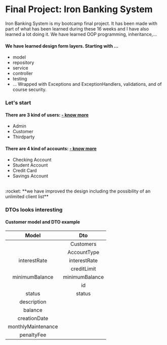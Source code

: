 # Final Project: Iron Banking System


Iron Banking System is my bootcamp final project.
It has been made with part of what has been learned during these 16 weeks and I have also learned a lot doing it.
We have learned OOP programming, inheritance,...

#### We have learned design form layers. Starting with ...
- model
- repository
- service
- controller
- testing
- ...
Wrapped with Exceptions and ExceptionHandlers, validations,  and of course security.



### Let's start
#### There are 3 kind of users: [- know more](User.md)

- Admin
- Customer
- Thirdparty


#### There are 4 kind of accounts: [- know more](Accounts.md)

- Checking Account
- Student Account
- Credit Card
- Savings Account
<br>
  :rocket: **we have improved the design including the possibility of an unlimited client list**


### DTOs looks interesting


#### Customer model and DTO example
|       Model        |       Dto        |
|:------------------:|:----------------:|
|                    |    Customers     |
|                    |   AccountType    |
|    interestRate    |   interestRate   |
|                    |   creditLimit    |
|   minimumBalance   |  minimumBalance  |
|                    |        id        |
|       status       |      status      |
|    description     |                  |
|      balance       |                  |
|    creationDate    |                  |
| monthlyMaintenance |                  |
|     penaltyFee     |                  |





